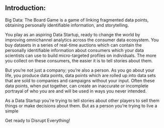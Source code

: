 ## Introduction:

Big Data: The Board Game is a game of linking fragmented data points, obtaining personally identifiable information, and storytelling.

You play as an aspiring Data Startup, ready to change the world by improving omnichannel analytics across the consumer data ecosystem. You buy datasets in a series of real-time auctions which can contain the personally identifiable information about consumers which your data scientists can use to build micro-targeted profiles on individuals. The more you collect on these consumers, the easier it is to tell stories about them.

But you’re not just a company; you’re also a person. As you go about your life, you produce data points, data points which are rolled up into data sets that are sold to companies and campaigns without your input. Often these data points, when put together, can create an inaccurate or incomplete portrayal of who you are and will be used in ways you never intended.

As a Data Startup you’re trying to tell stories about other players to sell them things or make decisions about them. But as a person you’re trying to live a simple 

Get ready to Disrupt Everything! 